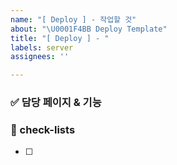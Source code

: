 ```yaml
---
name: "[ Deploy ] - 작업할 것"
about: "\U0001F4BB Deploy Template"
title: "[ Deploy ] - "
labels: server
assignees: ''

---
```


### ✅ 담당 페이지 & 기능

### 📝 check-lists

- [ ]
